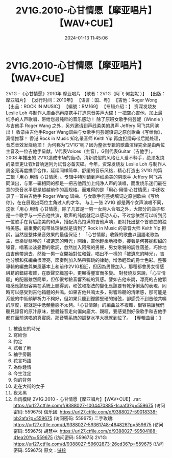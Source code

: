 ﻿---
title: 2V1G.2010-心甘情愿【摩亚唱片】【WAV+CUE】
date: 2024-01-13 11:45:06
categories: WAV车载音乐、镜像
tags: 华语中文
---
# 2V1G.2010-心甘情愿【摩亚唱片】【WAV+CUE】

2V1G -《心甘情愿》2010年 摩亚唱片
【歌者：2V1G（阿飞 何芸妮 ）】
【出版：摩亚唱片】
【发行时间：2010年】
【语言：国、粤】
【吉他：Roger Wong
【出品：ROCK IN MUSIC】
【編號：RM169】
【专辑介绍：】
资深发烧友 Leslie Loh
与制作人周金亮再度携手打造原音美声大碟！一把空心吉他，加上最纯净的人声歌唱，带给您最纯粹的音乐感动！
除了原班女歌手何芸妮（Winnie ）与吉他手 Roger Wang 之外，另外邀请到声线柔美的男声 Jeffery
阿飞共同演出！
收录由吉他手Roger Wang谱曲与女歌手何芸妮填词之原创歌曲《写给你》，真情推荐！
香港 Rock in Music 知名录音师 Keith Yip 再度担纲母带后期处理，音质音效发烧绝顶！
为何称为“2V1G”呢？因为整张专辑的歌曲演绎完全是由两位主音及一位吉他手呈献。V代表Voices（主音），G则代表Guitar（吉他手）。
2008 年推出的
2V1G造成市场的轰动，清新脱俗的风格让人爱不释手，绝顶发烧的录音更让钗h音响迷列为试音必备天碟。今年，资深发烧友 Leslie
Loh 与制作人周金亮再度携手合作，延续同样简单、舒缓的音乐风格，精心打造出 2V1G
的第二辑「用心·用情·心甘情愿」。专辑中特别请到声线柔美的男歌手 Jeffery
阿飞共同演出，与第一辑相同的都是一把吉他再加上纯净人声的演唱，而发烧乐迷们最在意的录音水平更是超越前作的高规格。而难得的是「用心·用情·心甘情愿」中还收录了一首由吉他手
Roger Wang 谱曲、与女歌手何芸妮填词之原创歌曲《写给你》，在在展现出两位主角过人的才华。
与上一张 2V1G
都是两个女声演唱不同，这张「用心·用情·心甘情愿」除了几首是一男一女两人合唱之外，大部分的曲子都是一个歌手与一把吉他共演，歌声的纯度就足以感动人心，不过您依然可以听到另一位歌手在背后绝美的和声，搭配清亮饱满的吉他声响，更衬托出整个首歌曲的独特美感。最重要的母带处理依然是请到了
Rock in Music 的录音大师 Keith Yip 担纲，当然是整体录音效果的最佳保证！
「心甘情願」收錄的歌曲以國語老歌為主，音樂從蔡琴的「被遺忘的時光」開始，吉他輕柔地撥奏，接著是何芸妮甜甜的嗓音，唱著淡淡憂鬱的歌詞，忽然加入阿飛的男聲，男女歌聲的調性落差，巧妙地由吉他帶過去，然後一男一女開始對位和聲，唱出不一樣的「被遺忘的時光」，吉他分解和弦編曲很漂亮，節奏則加入略帶彈跳的律動，增添輕盈的爵士色彩。整張專輯的編曲與樂風基本上和前作2V1G相近，但因為男聲加入，那種都會男女情感糾葛的錯綜複雜，在歌聲交織當中，更顯得豐富而多變。
對發燒友來說，「心甘情願」的配器雖然簡單，但卻很考驗音響系統的質感。譬如吉他來說，漂亮的吉他顆粒感應該很容易在系統上聽得到，和弦和指法的變化應該要有乾淨俐落的表現，同時可以感受到吉他箱體的共鳴。如果吉他共鳴太多，影響聆聽的清晰感，那可能是系統的中低頻解析力不夠好，但如果只聽到鏗鏘堅硬的撥弦，卻感受不到吉他共鳴的厚度，那就是中低頻量感不太夠。「心甘情願」的編曲並不複雜，很容易讓我們聽見錄音的原汁原味，整體錄音走向偏向龐大、親暱，要感覺到好像歌手和吉他手都在面前演唱的真實感，那音響系統的調整水準大概就到位了。
【專輯曲目：】
1. 被遺忘的時光
2. 寫給你
3. 約定
4. 試著了解
5. 袖手旁觀
6. 花言巧語
7. 為你鍾情
8. 今生注定
9. 你的背包
10. 走在大街的女子
11. 夜太黑
12. 血肉模糊
2V1G.2010 - 心甘情愿【摩亚唱片】【WAV+CUE】.rar: https://url27.ctfile.com/f/9388027-1004470885-1caaf3?p=559675
(访问密码: 559675)
信乐团: https://url27.ctfile.com/d/9388027-59018338-bb2afa?p=559675
(访问密码: 559675)
二手玫瑰: https://url27.ctfile.com/d/9388027-59361748-464826?p=559675
(访问密码: 559675)
胡慧中: https://url27.ctfile.com/d/9388027-59504188-41ea20?p=559675
(访问密码: 559675)
2V1G: https://url27.ctfile.com/d/9388027-59602873-26cd36?p=559675
(访问密码: 559675)
原文：[链接](https://blog.sina.com.cn/s/blog_1647c7e760103147f.html)